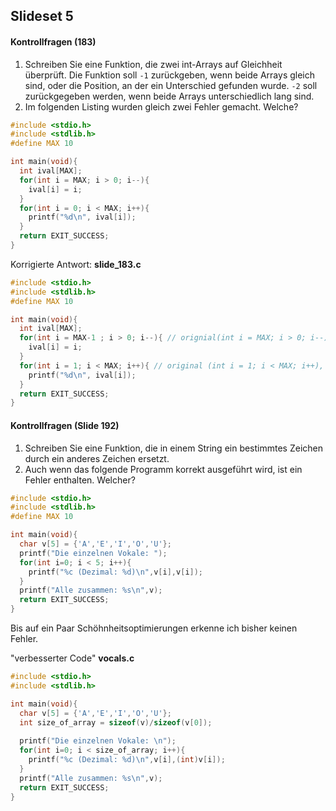 ## Slideset 5
#### Kontrollfragen (183)
1. Schreiben Sie eine Funktion, die zwei int-Arrays auf Gleichheit überprüft. Die Funktion soll `-1` zurückgeben, wenn beide Arrays gleich sind, oder die Position, an der ein Unterschied gefunden wurde. `-2` soll zurückgegeben werden, wenn beide Arrays unterschiedlich lang sind.
2. Im folgenden Listing wurden gleich zwei Fehler gemacht. Welche?

```c
#include <stdio.h>
#include <stdlib.h>
#define MAX 10

int main(void){
  int ival[MAX];
  for(int i = MAX; i > 0; i--){
    ival[i] = i;
  }
  for(int i = 0; i < MAX; i++){
    printf("%d\n", ival[i]);
  }
  return EXIT_SUCCESS;
}
```

Korrigierte Antwort:
**slide_183.c**
```c
#include <stdio.h>
#include <stdlib.h>
#define MAX 10

int main(void){
  int ival[MAX];
  for(int i = MAX-1 ; i > 0; i--){ // orignial(int i = MAX; i > 0; i--), tries to write to ival[10] which it has no acess to.
    ival[i] = i;
  }
  for(int i = 1; i < MAX; i++){ // original (int i = 1; i < MAX; i++), started with int[0] which was not set
    printf("%d\n", ival[i]);
  }
  return EXIT_SUCCESS;
}
```

#### Kontrollfragen (Slide 192)
1. Schreiben Sie eine Funktion, die in einem String ein bestimmtes Zeichen durch ein anderes Zeichen ersetzt.
2. Auch wenn das folgende Programm korrekt ausgeführt wird, ist ein Fehler enthalten. Welcher?
```c
#include <stdio.h>
#include <stdlib.h>
#define MAX 10

int main(void){
  char v[5] = {'A','E','I','O','U'};
  printf("Die einzelnen Vokale: ");
  for(int i=0; i < 5; i++){
    printf("%c (Dezimal: %d)\n",v[i],v[i]);
  }
  printf("Alle zusammen: %s\n",v);
  return EXIT_SUCCESS;
}
```
Bis auf ein Paar Schöhnheitsoptimierungen erkenne ich bisher keinen Fehler.

"verbesserter Code"
**vocals.c**
```c
#include <stdio.h>
#include <stdlib.h>

int main(void){
  char v[5] = {'A','E','I','O','U'};
  int size_of_array = sizeof(v)/sizeof(v[0]);
  
  printf("Die einzelnen Vokale: \n");
  for(int i=0; i < size_of_array; i++){
    printf("%c (Dezimal: %d)\n",v[i],(int)v[i]);
  }
  printf("Alle zusammen: %s\n",v);
  return EXIT_SUCCESS;
}
```
